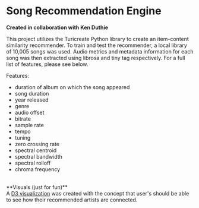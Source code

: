 # Song Recommendation Engine

**Created in collaboration with Ken Duthie**

This project utilizes the Turicreate Python library to create an item-content similarity recommender. To train and test the recommender, a local library of 10,005 songs was used. Audio metrics and metadata information for each song was then extracted using librosa and tiny tag respectively. For a full list of features, please see below.

Features:
- duration of album on which the song appeared
- song duration
- year released
- genre
- audio offset
- bitrate
- sample rate
- tempo
- tuning
- zero crossing rate
- spectral centroid
- spectral bandwidth
- spectral rolloff
- chroma frequency


<br>
**Visuals (just for fun)**<br>
A <a href="https://fitzpk.github.io/SongRecommendationEngine/artistnetwork.html">D3 visualization</a> was created with the concept that user's should be able to see how their recommended artists are connected.


